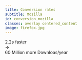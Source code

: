```yaml
---
title: Conversion rates
subtitle: Mozilla
id: conversion_mozilla
classes: overlay centered_content
image: firefox.jpg
---
```


<div class="big_text">
2.2s faster 
<br />
&#8594; 
<br />
<span class="highlighted_text">60 Million more Downloas/year</span>
</div>